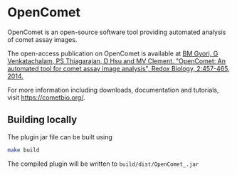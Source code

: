 OpenComet
=========

OpenComet is an open-source software tool providing automated analysis of comet assay images.

The open-access publication on OpenComet is available at
[BM Gyori, G Venkatachalam, PS Thiagarajan, D Hsu and MV Clement. "OpenComet: An automated tool for
comet assay image analysis", Redox Biology, 2:457-465,
2014.](http://www.sciencedirect.com/science/article/pii/S2213231714000032)

For more information including downloads, documentation and tutorials, visit https://cometbio.org/.

## Building locally

The plugin jar file can be built using
```sh
make build
```

The compiled plugin will be written to `build/dist/OpenComet_.jar`
